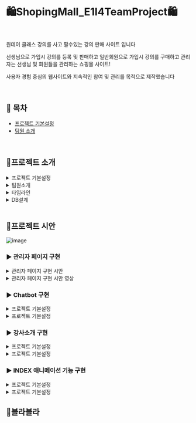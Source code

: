 
# 🛍ShopingMall_E1I4TeamProject🛍

<br>

원데이 클래스 강의를 사고 팔수있는 강의 판매 사이트 입니다  

선생님으로 가입시 강의를 등록 및 판매하고 
일반회원으로 가입시 강의를 구매하고 
관리자는 선생님 및 회원들을 관리하는 쇼핑몰 사이트!

사용자 경험 중심의 웹사이트와
지속적인 참여 및 관리를 목적으로 제작했습니다

<br>


## 📌 목차 

- [프로젝트 기본설정](#-시연-영상)
- [팀원 소개](#-팀원-소개)


<br>

## 🔎프로젝트 소개

<details>
<summary>프로젝트 기본설정</summary>
<li> 2024/04/11~2024/05/10  </li>
<li> 원데이 클래스 강의판매 사이트 </li>
<li> 팀장 1명, 팀원 4명 (총 5인) _팀원으로 참여 </li>
<li> 프로젝트명 : E1i4TeamProject </li>
<li> 프로그래밍 언어 : JAVA </li>
<li> 프레임워크 : Springboot 2.7.11 </li>
<li> 데이터베이스 : MySql8 </li>
<li> 개발툴 : IntelliJ </li>
<li> 템플릿 엔진 : Thymeleaf (HTML + css) </li>

</details>

<details>
<summary> 팀원소개</summary>

- 👱‍박**(팀장) : DB설계, 회원CRUD(개인정보), OAuth2, Security, 
- 👱‍이**(팀원) : 상품목록, 상품상세, 장바구니(시간표), 구매, 구매리스트 
- 👱‍심**(팀원) : 게시판 CRUD(커뮤니티, 공지사항, 수강후기), exception 
- 👱‍조**(팀원) : INDEX 페이지 CSS ,1:1 문의내역, 덧글
- 👩‍🦰손예은(팀원) : 관리자페이지, Chatbot, 강사소개 페이지, INDEX 애니메이션 기능

</details>

<details>
<summary> 타임라인</summary>
  
![image](https://github.com/1thsdpdms1/FirstProject_ShopingMall_Yeeun/assets/154856610/1f2aa490-1614-40bc-881b-c4dfe19611bc)

</details>

<details>
<summary> DB설계 </summary>
  
![image](https://github.com/1thsdpdms1/FirstProject_ShopingMall_Yeeun/assets/154856610/1f2aa490-1614-40bc-881b-c4dfe19611bc)

</details>
<br>

## 🔎프로젝트 시안
![image](https://github.com/1thsdpdms1/FirstProject_ShopingMall_Yeeun/assets/154856610/781bfb06-6b04-43fc-b049-08595f52e7a7)

### ▶ 관리자 페이지 구현 
<details>
<summary>관리자 페이지 구현 시안</summary>

</details>
<details>
<summary>관리자 페이지 구현 시안 영상</summary>

</details>

### ▶ Chatbot 구현
<details>
<summary>프로젝트 기본설정</summary>

</details>
<details>
<summary>프로젝트 기본설정</summary>

</details>

### ▶ 강사소개 구현
<details>
<summary>프로젝트 기본설정</summary>

</details>
<details>
<summary>프로젝트 기본설정</summary>

</details>

### ▶ INDEX 애니메이션 기능 구현
<details>
<summary>프로젝트 기본설정</summary>

</details>
<details>
<summary>프로젝트 기본설정</summary>

</details>


## 🔎블라블라


